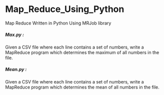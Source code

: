 # Map_Reduce_Using_Python
Map Reduce Written in Python Using MRJob library 

##### Max.py :
Given a CSV file where each line contains a set of numbers, write a MapReduce program which determines the maximum of all numbers in the file. 

##### Mean.py :
Given a CSV file where each line contains a set of numbers, write a MapReduce program which determines the mean of all numbers in the file. 
